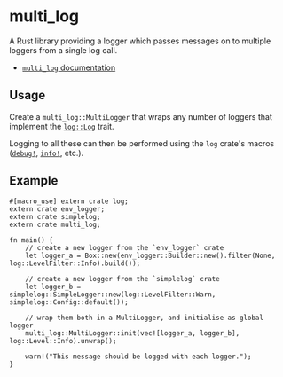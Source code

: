 # multi\_log #

A Rust library providing a logger which passes messages on to multiple loggers
from a single log call.

* [`multi_log` documentation](https://docs.rs/multi_log/)

## Usage ##

Create a `multi_log::MultiLogger` that wraps any number of loggers that
implement the [`log::Log`](https://docs.rs/log/0.4.1/log/trait.Log.html) trait.

Logging to all these can then be performed using the `log` crate's macros
([`debug!`](https://docs.rs/log/0.4.1/log/macro.debug.html),
[`info!`](https://docs.rs/log/0.4.1/log/macro.info.html), etc.).

## Example ##

    #[macro_use] extern crate log;
    extern crate env_logger;
    extern crate simplelog;
    extern crate multi_log;

    fn main() {
        // create a new logger from the `env_logger` crate
        let logger_a = Box::new(env_logger::Builder::new().filter(None, log::LevelFilter::Info).build());

        // create a new logger from the `simplelog` crate
        let logger_b = simplelog::SimpleLogger::new(log::LevelFilter::Warn, simplelog::Config::default());

        // wrap them both in a MultiLogger, and initialise as global logger
        multi_log::MultiLogger::init(vec![logger_a, logger_b], log::Level::Info).unwrap();

        warn!("This message should be logged with each logger.");
    }
